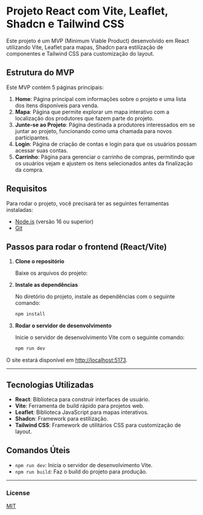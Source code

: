 # Projeto React com Vite, Leaflet, Shadcn e Tailwind CSS

Este projeto é um MVP (Minimum Viable Product) desenvolvido em React utilizando Vite, Leaflet para mapas, Shadcn para estilização de componentes e Tailwind CSS para customização do layout.

## Estrutura do MVP

Este MVP contém 5 páginas principais:

1. **Home**: Página principal com informações sobre o projeto e uma lista dos itens disponíveis para venda.
2. **Mapa**: Página que permite explorar um mapa interativo com a localização dos produtores que fazem parte do projeto.
3. **Junte-se ao Projeto**: Página destinada a produtores interessados em se juntar ao projeto, funcionando como uma chamada para novos participantes.
4. **Login**: Página de criação de contas e login para que os usuários possam acessar suas contas.
5. **Carrinho**: Página para gerenciar o carrinho de compras, permitindo que os usuários vejam e ajustem os itens selecionados antes da finalização da compra.

## Requisitos

Para rodar o projeto, você precisará ter as seguintes ferramentas instaladas:

- [Node.js](https://nodejs.org/en/) (versão 16 ou superior)
- [Git](https://git-scm.com/)

## Passos para rodar o frontend (React/Vite)

1. **Clone o repositório**

   Baixe os arquivos do projeto:

2. **Instale as dependências**

   No diretório do projeto, instale as dependências com o seguinte comando:

   ```bash
   npm install
   ```

3. **Rodar o servidor de desenvolvimento**

   Inicie o servidor de desenvolvimento Vite com o seguinte comando:

   ```bash
   npm run dev
   ```

O site estará disponível em [http://localhost:5173](http://localhost:5173).

---

## Tecnologias Utilizadas

- **React**: Biblioteca para construir interfaces de usuário.
- **Vite**: Ferramenta de build rápido para projetos web.
- **Leaflet**: Biblioteca JavaScript para mapas interativos.
- **Shadcn**: Framework para estilização.
- **Tailwind CSS**: Framework de utilitários CSS para customização de layout.


## Comandos Úteis

- `npm run dev`: Inicia o servidor de desenvolvimento Vite.
- `npm run build`: Faz o build do projeto para produção.

---

### License

[MIT](LICENSE)
